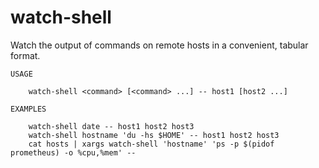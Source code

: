 # watch-shell

Watch the output of commands on remote hosts in a convenient, tabular format.

```
USAGE

	watch-shell <command> [<command> ...] -- host1 [host2 ...]

EXAMPLES

	watch-shell date -- host1 host2 host3
	watch-shell hostname 'du -hs $HOME' -- host1 host2 host3
	cat hosts | xargs watch-shell 'hostname' 'ps -p $(pidof prometheus) -o %cpu,%mem' --
```

